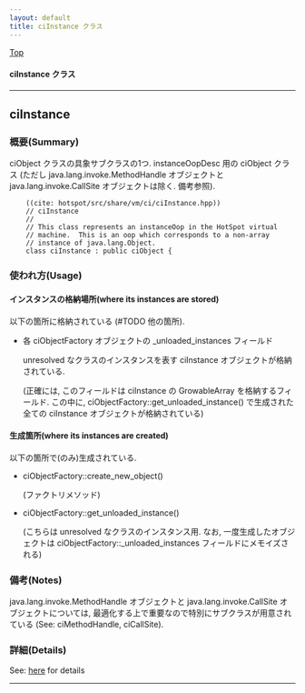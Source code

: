 ```yaml
---
layout: default
title: ciInstance クラス 
---
```

[Top](../index.html)

#### ciInstance クラス 



---
## <a name="nonFL2oLac" id="nonFL2oLac">ciInstance</a>

### 概要(Summary)
ciObject クラスの具象サブクラスの1つ.
instanceOopDesc 用の ciObject クラス
(ただし java.lang.invoke.MethodHandle オブジェクトと java.lang.invoke.CallSite オブジェクトは除く. 備考参照).


```
    ((cite: hotspot/src/share/vm/ci/ciInstance.hpp))
    // ciInstance
    //
    // This class represents an instanceOop in the HotSpot virtual
    // machine.  This is an oop which corresponds to a non-array
    // instance of java.lang.Object.
    class ciInstance : public ciObject {
```

### 使われ方(Usage)
#### インスタンスの格納場所(where its instances are stored)
以下の箇所に格納されている (#TODO 他の箇所).

* 各 ciObjectFactory オブジェクトの _unloaded_instances フィールド
  
  unresolved なクラスのインスタンスを表す ciInstance オブジェクトが格納されている.
  
  (正確には, このフィールドは ciInstance の GrowableArray を格納するフィールド.
  この中に, ciObjectFactory::get_unloaded_instance() で生成された全ての ciInstance オブジェクトが格納されている)

#### 生成箇所(where its instances are created)
以下の箇所で(のみ)生成されている.

* ciObjectFactory::create_new_object()

  (ファクトリメソッド)

* ciObjectFactory::get_unloaded_instance()
  
  (こちらは unresolved なクラスのインスタンス用.
  なお, 一度生成したオブジェクトは ciObjectFactory::_unloaded_instances フィールドにメモイズされる)

### 備考(Notes)
java.lang.invoke.MethodHandle オブジェクトと java.lang.invoke.CallSite オブジェクトについては, 
最適化する上で重要なので特別にサブクラスが用意されている
(See: ciMethodHandle, ciCallSite).




### 詳細(Details)
See: [here](../doxygen/classciInstance.html) for details

---
